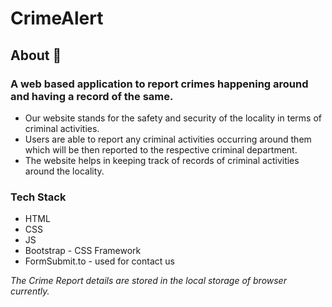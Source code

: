 # CrimeAlert

## About 🚨

### A web based application to report crimes happening around and having a record of the same.

- Our website stands for the safety and security of the locality in terms of criminal activities. 
- Users are able to report any criminal activities occurring around them which will be then reported to the respective criminal department.
- The website helps in keeping track of records of criminal activities around the locality. 



### Tech Stack

- HTML
- CSS
- JS
- Bootstrap - CSS Framework
- FormSubmit.to - used for contact us

*The Crime Report details are stored in the local storage of browser currently.* 

